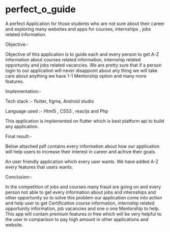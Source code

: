 # perfect_o_guide

A perfect Application for those students who are not sure about their career and exploring many websites and apps for courses, internships , jobs related information.

Objective:-

Objective of this application is to guide each and every person to get A-Z information about courses related information, internship related opportunity and jobs related vacancies. We are pretty sure that if a person login to our application will never disappoint about any thing we will take care about anything we have 1-1 Mentorship option and many more features.

 

Implementation:-

Tech stack :- flutter, figma, Android studio

Language used :- Html5 , CSS3 , reactjs and Php

This application is implemented on flutter which is best platform api to build any application.

Final result:-

Below attached pdf contains every information about how our application will help users to increase their interest in career and achive their goals.

An user friendly application which every user wants. We have added A-Z every features that users wants.

 

Conclusion:-

In the competition of jobs and courses many fraud are going on and every person not able to get every information about jobs and internships and other opportunity so to solve this problem our application come into action and help user to get Certification course information, internship related opportunity information, job vacancies and one o one Mentorship to help. This app will contain premium features in free which will be very helpful to the user in comparison to pay high amount in other applications and website.
